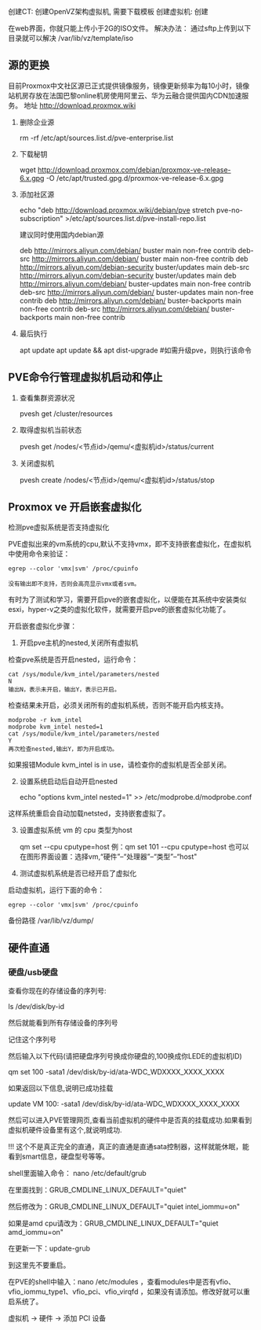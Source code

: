 创建CT: 创建OpenVZ架构虚拟机, 需要下载模板
创建虚拟机: 创建


在web界面，你就只能上传小于2G的ISO文件。
解决办法：
    通过sftp上传到以下目录就可以解决
    /var/lib/vz/template/iso

## 源的更换

目前Proxmox中文社区源已正式提供镜像服务，镜像更新频率为每10小时，镜像站机房存放在法国巴黎online机房使用阿里云、华为云融合提供国内CDN加速服务。 地址 http://download.proxmox.wiki

1. 删除企业源

    rm -rf /etc/apt/sources.list.d/pve-enterprise.list

1. 下载秘钥

    wget http://download.proxmox.com/debian/proxmox-ve-release-6.x.gpg -O /etc/apt/trusted.gpg.d/proxmox-ve-release-6.x.gpg

1. 添加社区源

    echo "deb http://download.proxmox.wiki/debian/pve stretch pve-no-subscription" >/etc/apt/sources.list.d/pve-install-repo.list

    建议同时使用国内debian源

    deb http://mirrors.aliyun.com/debian/ buster main non-free contrib
    deb-src http://mirrors.aliyun.com/debian/ buster main non-free contrib
    deb http://mirrors.aliyun.com/debian-security buster/updates main
    deb-src http://mirrors.aliyun.com/debian-security buster/updates main
    deb http://mirrors.aliyun.com/debian/ buster-updates main non-free contrib
    deb-src http://mirrors.aliyun.com/debian/ buster-updates main non-free contrib
    deb http://mirrors.aliyun.com/debian/ buster-backports main non-free contrib
    deb-src http://mirrors.aliyun.com/debian/ buster-backports main non-free contrib

1. 最后执行

    apt update
    apt update && apt dist-upgrade #如需升级pve，则执行该命令

## PVE命令行管理虚拟机启动和停止

1. 查看集群资源状况

    pvesh get /cluster/resources

1. 取得虚拟机当前状态

    pvesh get /nodes/<节点id>/qemu/<虚拟机id>/status/current

1. 关闭虚拟机

    pvesh create /nodes/<节点id>/qemu/<虚拟机id>/status/stop




## Proxmox ve 开启嵌套虚拟化

检测pve虚拟系统是否支持虚拟化

PVE虚拟出来的vm系统的cpu,默认不支持vmx，即不支持嵌套虚拟化，在虚拟机中使用命令来验证：

    egrep --color 'vmx|svm' /proc/cpuinfo

    没有输出即不支持，否则会高亮显示vmx或者svm。


有时为了测试和学习，需要开启pve的嵌套虚拟化，以便能在其系统中安装类似esxi，hyper-v之类的虚拟化软件，就需要开启pve的嵌套虚拟化功能了。

开启嵌套虚拟化步骤：

1. 开启pve主机的nested,关闭所有虚拟机

检查pve系统是否开启nested，运行命令：

    cat /sys/module/kvm_intel/parameters/nested
    N
    输出N，表示未开启，输出Y，表示已开启。

检查结果未开启，必须关闭所有的虚拟机系统，否则不能开启内核支持。

    modprobe -r kvm_intel
    modprobe kvm_intel nested=1
    cat /sys/module/kvm_intel/parameters/nested
    Y
    再次检查nested,输出Y，即为开启成功。

如果报错Module kvm_intel is in use，请检查你的虚拟机是否全部关闭。

2. 设置系统启动后自动开启nested

    echo "options kvm_intel nested=1" >> /etc/modprobe.d/modprobe.conf

这样系统重启会自动加载netsted，支持嵌套虚拟了。

3. 设置虚拟系统 vm 的 cpu 类型为host

    qm set <vmid> --cpu cputype=host
    例：qm set 101 --cpu cputype=host
    也可以在图形界面设置：选择vm,“硬件”–“处理器”–“类型”–“host"

4. 测试虚拟机系统是否已经开启了虚拟化

启动虚拟机，运行下面的命令：

    egrep --color 'vmx|svm' /proc/cpuinfo




备份路径
    /var/lib/vz/dump/



## 硬件直通

### 硬盘/usb硬盘

查看你现在的存储设备的序列号:

ls /dev/disk/by-id

然后就能看到所有存储设备的序列号

记住这个序列号

然后输入以下代码(请把硬盘序列号换成你硬盘的,100换成你LEDE的虚拟机ID)

qm set 100 -sata1 /dev/disk/by-id/ata-WDC_WDXXXX_XXXX_XXXX

如果返回以下信息,说明已成功挂载

update VM 100: -sata1 /dev/disk/by-id/ata-WDC_WDXXXX_XXXX_XXXX

然后可以进入PVE管理网页,查看当前虚拟机的硬件中是否真的挂载成功.如果看到虚拟机硬件设备里有这个,就说明成功.


!!! 这个不是真正完全的直通，真正的直通是直通sata控制器，这样就能休眠，能看到smart信息，硬盘型号等等。







shell里面输入命令： nano /etc/default/grub

在里面找到：GRUB_CMDLINE_LINUX_DEFAULT="quiet"

然后修改为：GRUB_CMDLINE_LINUX_DEFAULT="quiet intel_iommu=on"

如果是amd cpu请改为：GRUB_CMDLINE_LINUX_DEFAULT="quiet amd_iommu=on"

在更新一下：update-grub

到这里先不要重启。

在PVE的shell中输入：nano /etc/modules  ，查看modules中是否有vfio、vfio_iommu_type1、vfio_pci、vfio_virqfd ，如果没有请添加。修改好就可以重启系统了。

虚拟机 -> 硬件 -> 添加 PCI 设备
